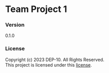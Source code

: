 # Team Project 1

### Version
0.1.0

### License
Copyright (c) 2023 DEP-10. All Rights Reserved. <br>
This project is licensed under this [license](LICENSE.txt).
